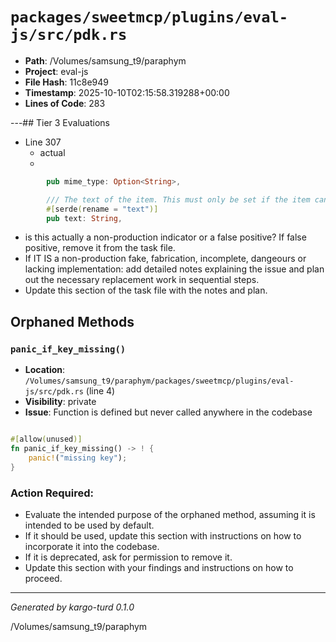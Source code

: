 # `packages/sweetmcp/plugins/eval-js/src/pdk.rs`

- **Path**: /Volumes/samsung_t9/paraphym
- **Project**: eval-js
- **File Hash**: 11c8e949  
- **Timestamp**: 2025-10-10T02:15:58.319288+00:00  
- **Lines of Code**: 283

---## Tier 3 Evaluations


- Line 307
  - actual
  - 

```rust
        pub mime_type: Option<String>,

        /// The text of the item. This must only be set if the item can actually be represented as text (not binary data).
        #[serde(rename = "text")]
        pub text: String,
```

- is this actually a non-production indicator or a false positive? If false positive, remove it from the task file.
- If IT IS a non-production fake, fabrication, incomplete, dangeours or lacking implementation: add detailed notes explaining the issue and plan out the necessary replacement work in sequential steps. 
- Update this section of the task file with the notes and plan.

## Orphaned Methods


### `panic_if_key_missing()`

- **Location**: `/Volumes/samsung_t9/paraphym/packages/sweetmcp/plugins/eval-js/src/pdk.rs` (line 4)
- **Visibility**: private
- **Issue**: Function is defined but never called anywhere in the codebase

```rust

#[allow(unused)]
fn panic_if_key_missing() -> ! {
    panic!("missing key");
}
```

### Action Required:

- Evaluate the intended purpose of the orphaned method, assuming it is intended to be used by default.
- If it should be used, update this section with instructions on how to incorporate it into the codebase.
- If it is deprecated, ask for permission to remove it.
- Update this section with your findings and instructions on how to proceed.

---

*Generated by kargo-turd 0.1.0*

/Volumes/samsung_t9/paraphym